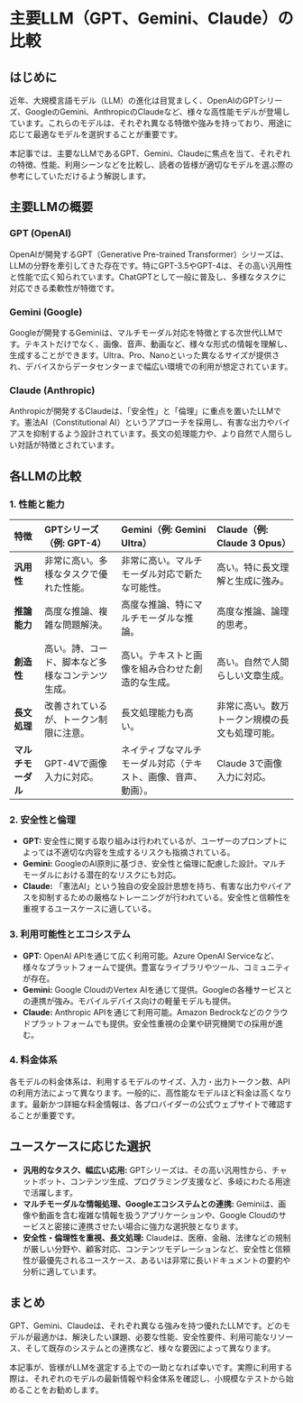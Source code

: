 # 主要LLM（GPT、Gemini、Claude）の比較

## はじめに

近年、大規模言語モデル（LLM）の進化は目覚ましく、OpenAIのGPTシリーズ、GoogleのGemini、AnthropicのClaudeなど、様々な高性能モデルが登場しています。これらのモデルは、それぞれ異なる特徴や強みを持っており、用途に応じて最適なモデルを選択することが重要です。

本記事では、主要なLLMであるGPT、Gemini、Claudeに焦点を当て、それぞれの特徴、性能、利用シーンなどを比較し、読者の皆様が適切なモデルを選ぶ際の参考にしていただけるよう解説します。

## 主要LLMの概要

### GPT (OpenAI)

OpenAIが開発するGPT（Generative Pre-trained Transformer）シリーズは、LLMの分野を牽引してきた存在です。特にGPT-3.5やGPT-4は、その高い汎用性と性能で広く知られています。ChatGPTとして一般に普及し、多様なタスクに対応できる柔軟性が特徴です。

### Gemini (Google)

Googleが開発するGeminiは、マルチモーダル対応を特徴とする次世代LLMです。テキストだけでなく、画像、音声、動画など、様々な形式の情報を理解し、生成することができます。Ultra、Pro、Nanoといった異なるサイズが提供され、デバイスからデータセンターまで幅広い環境での利用が想定されています。

### Claude (Anthropic)

Anthropicが開発するClaudeは、「安全性」と「倫理」に重点を置いたLLMです。憲法AI（Constitutional AI）というアプローチを採用し、有害な出力やバイアスを抑制するよう設計されています。長文の処理能力や、より自然で人間らしい対話が特徴とされています。

## 各LLMの比較

### 1. 性能と能力

| 特徴         | GPTシリーズ（例: GPT-4）                               | Gemini（例: Gemini Ultra）                               | Claude（例: Claude 3 Opus）                               |
| :----------- | :----------------------------------------------------- | :------------------------------------------------------- | :-------------------------------------------------------- |
| **汎用性**   | 非常に高い。多様なタスクで優れた性能。                 | 非常に高い。マルチモーダル対応で新たな可能性。           | 高い。特に長文理解と生成に強み。                          |
| **推論能力** | 高度な推論、複雑な問題解決。                           | 高度な推論、特にマルチモーダルな推論。                   | 高度な推論、論理的思考。                                  |
| **創造性**   | 高い。詩、コード、脚本など多様なコンテンツ生成。       | 高い。テキストと画像を組み合わせた創造的な生成。         | 高い。自然で人間らしい文章生成。                          |
| **長文処理** | 改善されているが、トークン制限に注意。                 | 長文処理能力も高い。                                     | 非常に高い。数万トークン規模の長文も処理可能。            |
| **マルチモーダル** | GPT-4Vで画像入力に対応。                               | ネイティブなマルチモーダル対応（テキスト、画像、音声、動画）。 | Claude 3で画像入力に対応。                                |

### 2. 安全性と倫理

*   **GPT:** 安全性に関する取り組みは行われているが、ユーザーのプロンプトによっては不適切な内容を生成するリスクも指摘されている。
*   **Gemini:** GoogleのAI原則に基づき、安全性と倫理に配慮した設計。マルチモーダルにおける潜在的なリスクにも対応。
*   **Claude:** 「憲法AI」という独自の安全設計思想を持ち、有害な出力やバイアスを抑制するための厳格なトレーニングが行われている。安全性と信頼性を重視するユースケースに適している。

### 3. 利用可能性とエコシステム

*   **GPT:** OpenAI APIを通じて広く利用可能。Azure OpenAI Serviceなど、様々なプラットフォームで提供。豊富なライブラリやツール、コミュニティが存在。
*   **Gemini:** Google CloudのVertex AIを通じて提供。Googleの各種サービスとの連携が強み。モバイルデバイス向けの軽量モデルも提供。
*   **Claude:** Anthropic APIを通じて利用可能。Amazon Bedrockなどのクラウドプラットフォームでも提供。安全性重視の企業や研究機関での採用が進む。

### 4. 料金体系

各モデルの料金体系は、利用するモデルのサイズ、入力・出力トークン数、APIの利用方法によって異なります。一般的に、高性能なモデルほど料金は高くなります。最新かつ詳細な料金情報は、各プロバイダーの公式ウェブサイトで確認することが重要です。

## ユースケースに応じた選択

*   **汎用的なタスク、幅広い応用:** GPTシリーズは、その高い汎用性から、チャットボット、コンテンツ生成、プログラミング支援など、多岐にわたる用途で活躍します。
*   **マルチモーダルな情報処理、Googleエコシステムとの連携:** Geminiは、画像や動画を含む複雑な情報を扱うアプリケーションや、Google Cloudのサービスと密接に連携させたい場合に強力な選択肢となります。
*   **安全性・倫理性を重視、長文処理:** Claudeは、医療、金融、法律などの規制が厳しい分野や、顧客対応、コンテンツモデレーションなど、安全性と信頼性が最優先されるユースケース、あるいは非常に長いドキュメントの要約や分析に適しています。

## まとめ

GPT、Gemini、Claudeは、それぞれ異なる強みを持つ優れたLLMです。どのモデルが最適かは、解決したい課題、必要な性能、安全性要件、利用可能なリソース、そして既存のシステムとの連携など、様々な要因によって異なります。

本記事が、皆様がLLMを選定する上での一助となれば幸いです。実際に利用する際は、それぞれのモデルの最新情報や料金体系を確認し、小規模なテストから始めることをお勧めします。
